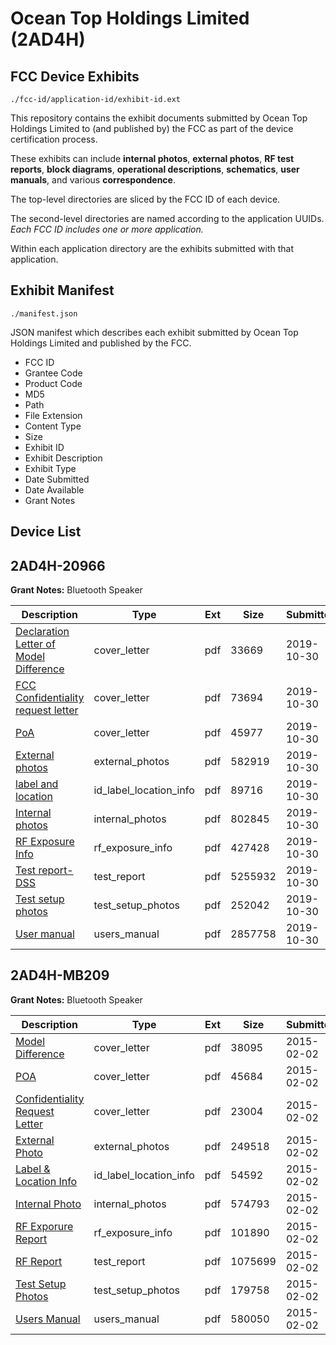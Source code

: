 # Ocean Top Holdings Limited (2AD4H)
## FCC Device Exhibits

```
./fcc-id/application-id/exhibit-id.ext
```

This repository contains the exhibit documents submitted by Ocean Top Holdings Limited to (and published by) the FCC as part of the device certification process.

These exhibits can include **internal photos**, **external photos**, **RF test reports**, **block diagrams**, **operational descriptions**, **schematics**, **user manuals**, and various **correspondence**.

The top-level directories are sliced by the FCC ID of each device.

The second-level directories are named according to the application UUIDs. *Each FCC ID includes one or more application.*

Within each application directory are the exhibits submitted with that application. 

## Exhibit Manifest

```
./manifest.json
```

JSON manifest which describes each exhibit submitted by Ocean Top Holdings Limited and published by the FCC.

- FCC ID
- Grantee Code
- Product Code
- MD5
- Path
- File Extension
- Content Type
- Size
- Exhibit ID
- Exhibit Description
- Exhibit Type
- Date Submitted
- Date Available
- Grant Notes

## Device List
## 2AD4H-20966
**Grant Notes:** Bluetooth Speaker

| Description | Type | Ext | Size | Submitted | Available |
| ----------- | ---- | --- | ---- | --------- | --------- |
| [Declaration Letter of Model Difference](2AD4H-20966/48fec67ee7b4be44c062b98454e316de/4495181.pdf) | cover_letter | pdf | 33669 | 2019-10-30 | 2019-10-30 |
| [FCC Confidentiality request letter](2AD4H-20966/48fec67ee7b4be44c062b98454e316de/4495183.pdf) | cover_letter | pdf | 73694 | 2019-10-30 | 2019-10-30 |
| [PoA](2AD4H-20966/48fec67ee7b4be44c062b98454e316de/4495184.pdf) | cover_letter | pdf | 45977 | 2019-10-30 | 2019-10-30 |
| [External photos](2AD4H-20966/48fec67ee7b4be44c062b98454e316de/4495182.pdf) | external_photos | pdf | 582919 | 2019-10-30 | 2019-10-30 |
| [label and location](2AD4H-20966/48fec67ee7b4be44c062b98454e316de/4495188.pdf) | id_label_location_info | pdf | 89716 | 2019-10-30 | 2019-10-30 |
| [Internal photos](2AD4H-20966/48fec67ee7b4be44c062b98454e316de/4495187.pdf) | internal_photos | pdf | 802845 | 2019-10-30 | 2019-10-30 |
| [RF Exposure Info](2AD4H-20966/48fec67ee7b4be44c062b98454e316de/4495186.pdf) | rf_exposure_info | pdf | 427428 | 2019-10-30 | 2019-10-30 |
| [Test report-DSS](2AD4H-20966/48fec67ee7b4be44c062b98454e316de/4495185.pdf) | test_report | pdf | 5255932 | 2019-10-30 | 2019-10-30 |
| [Test setup photos](2AD4H-20966/48fec67ee7b4be44c062b98454e316de/4495191.pdf) | test_setup_photos | pdf | 252042 | 2019-10-30 | 2019-10-30 |
| [User manual](2AD4H-20966/48fec67ee7b4be44c062b98454e316de/4495192.pdf) | users_manual | pdf | 2857758 | 2019-10-30 | 2019-10-30 |
## 2AD4H-MB209
**Grant Notes:** Bluetooth Speaker

| Description | Type | Ext | Size | Submitted | Available |
| ----------- | ---- | --- | ---- | --------- | --------- |
| [Model Difference](2AD4H-MB209/318a95d276883dbf68f81bba1470c15e/2521100.pdf) | cover_letter | pdf | 38095 | 2015-02-02 | 2015-02-03 |
| [POA](2AD4H-MB209/318a95d276883dbf68f81bba1470c15e/2521101.pdf) | cover_letter | pdf | 45684 | 2015-02-02 | 2015-02-03 |
| [Confidentiality Request Letter](2AD4H-MB209/318a95d276883dbf68f81bba1470c15e/2521102.pdf) | cover_letter | pdf | 23004 | 2015-02-02 | 2015-02-03 |
| [External Photo](2AD4H-MB209/318a95d276883dbf68f81bba1470c15e/2521109.pdf) | external_photos | pdf | 249518 | 2015-02-02 | 2015-02-03 |
| [Label & Location Info](2AD4H-MB209/318a95d276883dbf68f81bba1470c15e/2521111.pdf) | id_label_location_info | pdf | 54592 | 2015-02-02 | 2015-02-03 |
| [Internal Photo](2AD4H-MB209/318a95d276883dbf68f81bba1470c15e/2521110.pdf) | internal_photos | pdf | 574793 | 2015-02-02 | 2015-02-03 |
| [RF Exporure Report](2AD4H-MB209/318a95d276883dbf68f81bba1470c15e/2521106.pdf) | rf_exposure_info | pdf | 101890 | 2015-02-02 | 2015-02-03 |
| [RF Report](2AD4H-MB209/318a95d276883dbf68f81bba1470c15e/2521107.pdf) | test_report | pdf | 1075699 | 2015-02-02 | 2015-02-03 |
| [Test Setup Photos](2AD4H-MB209/318a95d276883dbf68f81bba1470c15e/2521108.pdf) | test_setup_photos | pdf | 179758 | 2015-02-02 | 2015-02-03 |
| [Users Manual](2AD4H-MB209/318a95d276883dbf68f81bba1470c15e/2521112.pdf) | users_manual | pdf | 580050 | 2015-02-02 | 2015-02-03 |

